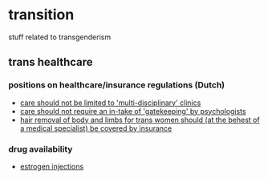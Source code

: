 # transition
stuff related to transgenderism

## trans healthcare

### positions on healthcare/insurance regulations (Dutch)
- [care should not be limited to 'multi-disciplinary' clinics](./multi-disciplinary.md)
- [care should not require an in-take of 'gatekeeping' by psychologists](./psychs.md)
- [hair removal of body and limbs for trans women should (at the behest of a medical specialist) be covered by insurance](./dehairing.md)

### drug availability
- [estrogen injections](./injections.md)
